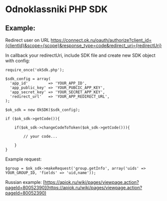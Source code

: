 # Odnoklassniki PHP SDK

## Example:

Redirect user on URL 
https://connect.ok.ru/oauth/authorize?client_id={clientId}&scope={scope}&response_type=code&redirect_uri={redirectUri}

In callback your redirectUri, include SDK file and create new SDK object with config:

```
require_once('okSdk.php');

$sdk_config = array(
  'app_id'         => 'YOUR_APP_ID',
  'app_public_key' => 'YOUR_PUBCIC_APP_KEY',
  'app_secret_key' => 'YOUR_SECRET_APP_KEY',
  'redirect_url'   => 'YOUR_APP_REDIRECT_URL',
);

$ok_sdk = new OkSDK($sdk_config);

if ($ok_sdk->getCode()){

    if($ok_sdk->changeCodeToToken($ok_sdk->getCode())){
    
        // your code...
        
    }
}
```

Example request:

```
$group = $ok_sdk->makeRequest('group.getInfo', array('uids' => YOUR_GROUP_ID, 'fields' => 'uid,name'));
```

Russian example: [https://apiok.ru/wiki/pages/viewpage.action?pageId=80052390](https://apiok.ru/wiki/pages/viewpage.action?pageId=80052390)
